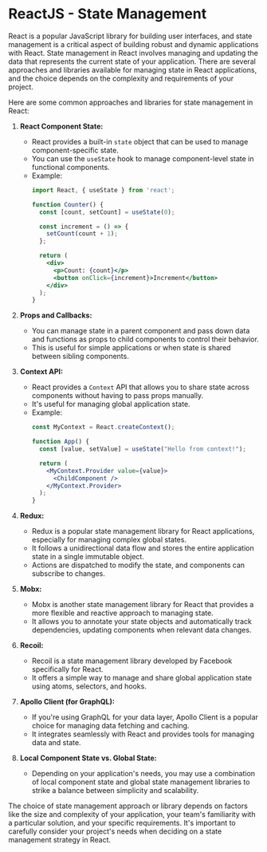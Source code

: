 # ReactJS - State Management

React is a popular JavaScript library for building user interfaces, and state management is a critical aspect of building robust and dynamic applications with React. State management in React involves managing and updating the data that represents the current state of your application. There are several approaches and libraries available for managing state in React applications, and the choice depends on the complexity and requirements of your project.

Here are some common approaches and libraries for state management in React:

1. **React Component State:**
   - React provides a built-in `state` object that can be used to manage component-specific state.
   - You can use the `useState` hook to manage component-level state in functional components.
   - Example:
     ```jsx
     import React, { useState } from 'react';

     function Counter() {
       const [count, setCount] = useState(0);

       const increment = () => {
         setCount(count + 1);
       };

       return (
         <div>
           <p>Count: {count}</p>
           <button onClick={increment}>Increment</button>
         </div>
       );
     }
     ```

2. **Props and Callbacks:**
   - You can manage state in a parent component and pass down data and functions as props to child components to control their behavior.
   - This is useful for simple applications or when state is shared between sibling components.
   
3. **Context API:**
   - React provides a `Context` API that allows you to share state across components without having to pass props manually.
   - It's useful for managing global application state.
   - Example:
     ```jsx
     const MyContext = React.createContext();

     function App() {
       const [value, setValue] = useState("Hello from context!");

       return (
         <MyContext.Provider value={value}>
           <ChildComponent />
         </MyContext.Provider>
       );
     }
     ```

4. **Redux:**
   - Redux is a popular state management library for React applications, especially for managing complex global states.
   - It follows a unidirectional data flow and stores the entire application state in a single immutable object.
   - Actions are dispatched to modify the state, and components can subscribe to changes.
   
5. **Mobx:**
   - Mobx is another state management library for React that provides a more flexible and reactive approach to managing state.
   - It allows you to annotate your state objects and automatically track dependencies, updating components when relevant data changes.

6. **Recoil:**
   - Recoil is a state management library developed by Facebook specifically for React.
   - It offers a simple way to manage and share global application state using atoms, selectors, and hooks.

7. **Apollo Client (for GraphQL):**
   - If you're using GraphQL for your data layer, Apollo Client is a popular choice for managing data fetching and caching.
   - It integrates seamlessly with React and provides tools for managing data and state.

8. **Local Component State vs. Global State:**
   - Depending on your application's needs, you may use a combination of local component state and global state management libraries to strike a balance between simplicity and scalability.

The choice of state management approach or library depends on factors like the size and complexity of your application, your team's familiarity with a particular solution, and your specific requirements. It's important to carefully consider your project's needs when deciding on a state management strategy in React.
